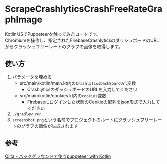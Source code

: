 # ScrapeCrashlyticsCrashFreeRateGraphImage

Kotlin/JSでPuppeteerを触ってみたコードです。  
Chromiumを操作し、指定されたFirebaseCrashlyticsのダッシュボードのURLからクラッシュフリーレートのグラフの画像を取得します。

## 使い方

1. パラメータを埋める
    - src/main/kotlin/main.kt内の`CrashlyticsDashBoardUrl`変数
      - CrashlyticsのダッシュボードのURLを入力してください
    - src/main/kotlin/cookies.kt内の`cookies`変数
      - Firebaseにログインした状態のCookieの配列をjson形式で入力してください
2. `./gradlew run`
3. `screenshot.png`という名前でプロジェクトのルートにクラッシュフリーレートのグラフの画像が生成されます

## 参考

[Qiita - バックグラウンドで使うpuppeteer with Kotlin](https://qiita.com/numa08/items/214c6c9d06d5094add3a)
